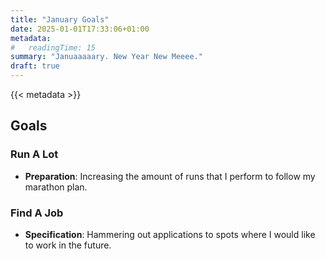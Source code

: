 ```yaml
---
title: "January Goals"
date: 2025-01-01T17:33:06+01:00
metadata:
#   readingTime: 15
summary: "Januaaaaary. New Year New Meeee."
draft: true
---
```


{{< metadata  >}}

<!-- ## Highlights
What stood out the most this month:
- Tried new things.
- Found joy in unexpected places.
- Questioned why anyone would want to eat pasta.

*** -->

## Goals
### Run A Lot
- **Preparation**: Increasing the amount of runs that I perform to follow my marathon plan.
<!-- - **Results**: Successfully created and launched a website. It’s a work in progress, but I’m proud of the results and excited to expand it further.
- **Grade**: A -->

### Find A Job
- **Specification**: Hammering out applications to spots where I would like to work in the future.

<!-- 
***

## Some Stories
### A New Appreciation for Cleanliness
I’ve discovered a newfound love for orderliness and cleanliness. Coming home to a tidy space or finishing mundane tasks makes me feel incredibly refreshed and accomplished.

***

## Wrap-Up
### Achievements
- Built and launched a personal website. Big win!
- Took on challenges and persevered.

### Lessons Learned
- I can tackle big projects and feel great about them.
- Certain habits can be off-putting.
- Breaking bad habits is a real struggle.
- Winning at something, like a basketball game, can be incredibly rewarding!

### Goals for Next Month
{{< bullet content="Find thoughtful gifts for family members." extra-info="The holiday season always brings the challenge of gift hunting. Time to tackle that list!" >}}
- Go ice-skating.
- Enjoy romantic winter activities. -->

